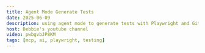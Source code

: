 ```yaml
---
title: Agent Mode Generate Tests
date: 2025-06-09
description: using agent mode to generate tests with Playwright and GitHub Copilot.
host: Debbie's youtube channel
video: pwbgvbJP8KM
tags: [mcp, ai, playwright, testing]
---
```

